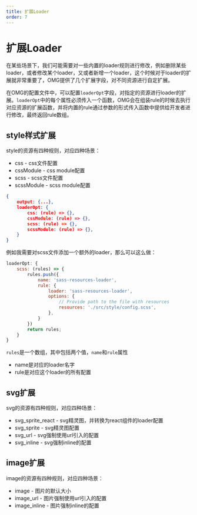 ```yaml
---
title: 扩展Loader
order: 7
---
```


# 扩展Loader

在某些场景下，我们可能需要对一些内置的loader规则进行修改，例如删除某些loader，或者修改某个loader，又或者新增一个loader，这个时候对于loader的扩展就非常重要了，OMG提供了几个扩展字段，对不同资源进行自定扩展。

在OMG的配置文件中，可以配置`loaderOpt`字段，对指定的资源进行loader的扩展。`loaderOpt`中的每个属性必须传入一个函数，OMG会在组装rule的时候去执行对应资源的扩展函数，并将内置的rule通过参数的形式传入函数中提供给开发者进行修改，最终返回rule数组。

## style样式扩展

style的资源有四种规则，对应四种场景：
- css - css文件配置
- cssModule - css module配置
- scss - scss文件配置
- scssModule - scss module配置

```json
{
    output: {...},
    loaderOpt: {
        css: (rule) => {},
        cssModule: (rule) => {},
        scss: (rule) => {},
        scssModule: (rule) => {},
    }
}
```

例如我需要对scss文件添加一个额外的loader，那么可以这么做：

```js
loaderOpt: {
    scss: (rules) => {
        rules.push({
            name: 'sass-resources-loader',
            rule: {
                loader: 'sass-resources-loader',
                options: {
                    // Provide path to the file with resources
                    resources: './src/style/config.scss',
                },
            }
        })
        return rules;
    }
}
```

`rules`是一个数组，其中包括两个值，`name`和`rule`属性
- name是对应的loader名字
- rule是对应这个loader的所有配置

## svg扩展

svg的资源有四种规则，对应四种场景：
- svg_sprite_react - svg精灵图，并转换为react组件的loader配置
- svg_sprite - svg精灵图配置
- svg_url - svg强制使用url引入的配置
- svg_inline - svg强制inline的配置

## image扩展

image的资源有四种规则，对应四种场景：
- image - 图片的默认大小
- image_url - 图片强制使用url引入的配置
- image_inline - 图片强制inline的配置